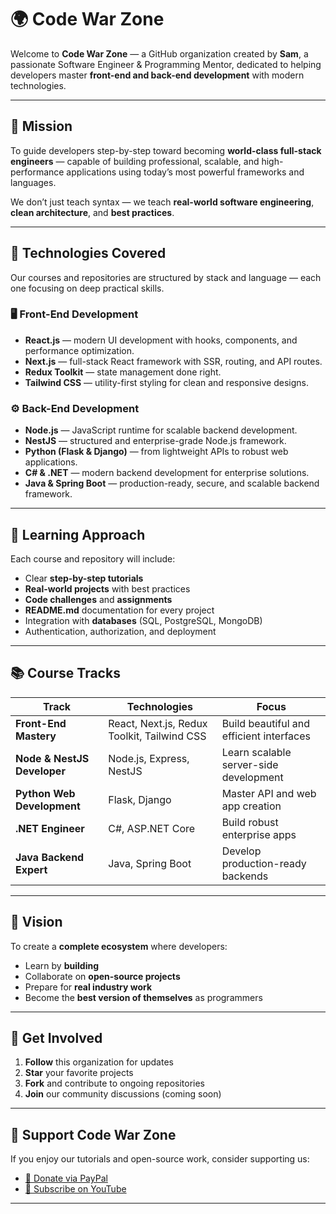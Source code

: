 # 🌍 Code War Zone

Welcome to **Code War Zone** — a GitHub organization created by **Sam**, a passionate Software Engineer & Programming Mentor, dedicated to helping developers master **front-end and back-end development** with modern technologies.

---

## 🚀 Mission

To guide developers step-by-step toward becoming **world-class full-stack engineers** — capable of building professional, scalable, and high-performance applications using today’s most powerful frameworks and languages.

We don’t just teach syntax — we teach **real-world software engineering**, **clean architecture**, and **best practices**.

---

## 🧩 Technologies Covered

Our courses and repositories are structured by stack and language — each one focusing on deep practical skills.

### 🖥️ Front-End Development
- **React.js** — modern UI development with hooks, components, and performance optimization.
- **Next.js** — full-stack React framework with SSR, routing, and API routes.
- **Redux Toolkit** — state management done right.
- **Tailwind CSS** — utility-first styling for clean and responsive designs.

### ⚙️ Back-End Development
- **Node.js** — JavaScript runtime for scalable backend development.
- **NestJS** — structured and enterprise-grade Node.js framework.
- **Python (Flask & Django)** — from lightweight APIs to robust web applications.
- **C# & .NET** — modern backend development for enterprise solutions.
- **Java & Spring Boot** — production-ready, secure, and scalable backend framework.

---

## 🧠 Learning Approach

Each course and repository will include:
- Clear **step-by-step tutorials**
- **Real-world projects** with best practices
- **Code challenges** and **assignments**
- **README.md** documentation for every project
- Integration with **databases** (SQL, PostgreSQL, MongoDB)
- Authentication, authorization, and deployment

---

## 📚 Course Tracks

| Track                       | Technologies                                | Focus                                    |
|-----------------------------|---------------------------------------------|------------------------------------------|
| **Front-End Mastery**       | React, Next.js, Redux Toolkit, Tailwind CSS | Build beautiful and efficient interfaces |
| **Node & NestJS Developer** | Node.js, Express, NestJS                    | Learn scalable server-side development   |
| **Python Web Development**  | Flask, Django                               | Master API and web app creation          |
| **.NET Engineer**           | C#, ASP.NET Core                            | Build robust enterprise apps             |
| **Java Backend Expert**     | Java, Spring Boot                           | Develop production-ready backends        |

---

## 🌱 Vision

To create a **complete ecosystem** where developers:
- Learn by **building**
- Collaborate on **open-source projects**
- Prepare for **real industry work**
- Become the **best version of themselves** as programmers

---

## 🧭 Get Involved

1. **Follow** this organization for updates
2. **Star** your favorite projects
3. **Fork** and contribute to ongoing repositories
4. **Join** our community discussions (coming soon)

---

## 💖 Support Code War Zone
If you enjoy our tutorials and open-source work, consider supporting us:

- [💸 Donate via PayPal](https://paypal.me/samprojects)
- [🎥 Subscribe on YouTube](www.youtube.com/@code-war-zone)

---
